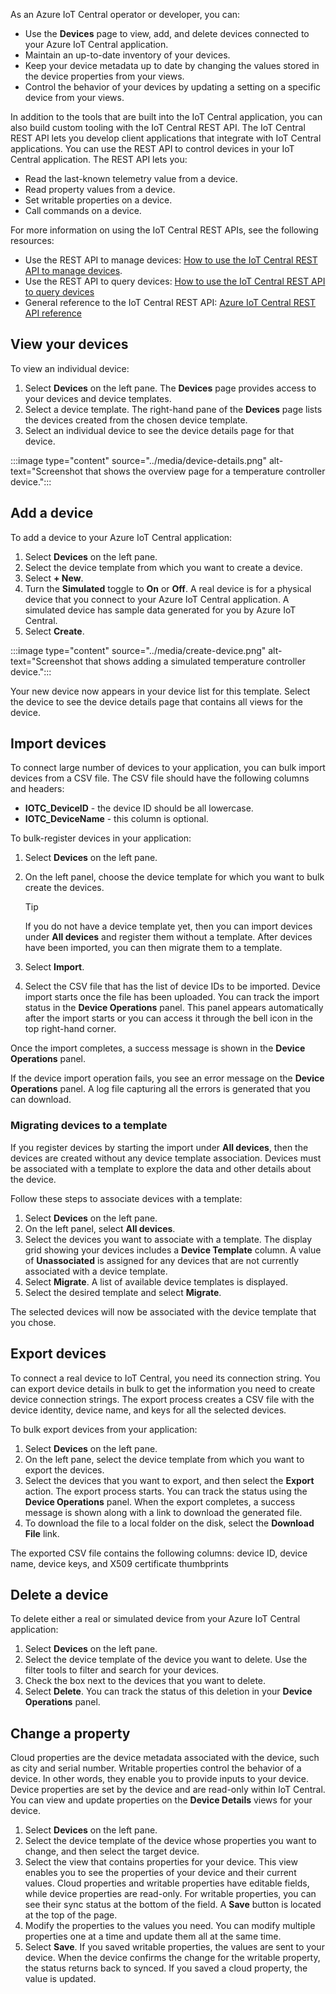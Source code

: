 As an Azure IoT Central operator or developer, you can:

- Use the **Devices** page to view, add, and delete devices connected to your Azure IoT Central application.
- Maintain an up-to-date inventory of your devices.
- Keep your device metadata up to date by changing the values stored in the device properties from your views.
- Control the behavior of your devices by updating a setting on a specific device from your views.

In addition to the tools that are built into the IoT Central application, you can also build custom tooling with the IoT Central REST API. The IoT Central REST API lets you develop client applications that integrate with IoT Central applications. You can use the REST API to control devices in your IoT Central application. The REST API lets you:

- Read the last-known telemetry value from a device.
- Read property values from a device.
- Set writable properties on a device.
- Call commands on a device.

For more information on using the IoT Central REST APIs, see the following resources:

- Use the REST API to manage devices: [How to use the IoT Central REST API to manage devices](/azure/iot-central/core/howto-manage-devices-with-rest-api).
- Use the REST API to query devices: [How to use the IoT Central REST API to query devices](/azure/iot-central/core/howto-query-with-rest-api)
- General reference to the IoT Central REST API: [Azure IoT Central REST API reference](/rest/api/iotcentral/)

## View your devices

To view an individual device:

1. Select **Devices** on the left pane. The **Devices** page provides access to your devices and device templates.
1. Select a device template. The right-hand pane of the **Devices** page lists the devices created from the chosen device template.
1. Select an individual device to see the device details page for that device.

:::image type="content" source="../media/device-details.png" alt-text="Screenshot that shows the overview page for a temperature controller device.":::

## Add a device

To add a device to your Azure IoT Central application:

1. Select **Devices** on the left pane.
1. Select the device template from which you want to create a device.
1. Select **+ New**.
1. Turn the **Simulated** toggle to **On** or **Off**. A real device is for a physical device that you connect to your Azure IoT Central application. A simulated device has sample data generated for you by Azure IoT Central.
1. Select **Create**.

:::image type="content" source="../media/create-device.png" alt-text="Screenshot that shows adding a simulated temperature controller device.":::

Your new device now appears in your device list for this template. Select the device to see the device details page that contains all views for the device.

## Import devices

To connect large number of devices to your application, you can bulk import devices from a CSV file. The CSV file should have the following columns and headers:

- **IOTC\_DeviceID** \- the device ID should be all lowercase.
- **IOTC\_DeviceName** \- this column is optional.

To bulk-register devices in your application:

1. Select **Devices** on the left pane.
1. On the left panel, choose the device template for which you want to bulk create the devices.

    > [!TIP]
    > If you do not have a device template yet, then you can import devices under **All devices** and register them without a template. After devices have been imported, you can then migrate them to a template.
1. Select **Import**.
1. Select the CSV file that has the list of device IDs to be imported. Device import starts once the file has been uploaded. You can track the import status in the **Device Operations** panel. This panel appears automatically after the import starts or you can access it through the bell icon in the top right-hand corner.

Once the import completes, a success message is shown in the **Device Operations** panel.

If the device import operation fails, you see an error message on the **Device Operations** panel. A log file capturing all the errors is generated that you can download.

### Migrating devices to a template

If you register devices by starting the import under **All devices**, then the devices are created without any device template association. Devices must be associated with a template to explore the data and other details about the device.

Follow these steps to associate devices with a template:

1. Select **Devices** on the left pane.
1. On the left panel, select **All devices**.
1. Select the devices you want to associate with a template. The display grid showing your devices includes a **Device Template** column. A value of **Unassociated** is assigned for any devices that are not currently associated with a device template.
1. Select **Migrate**. A list of available device templates is displayed.
1. Select the desired template and select **Migrate**.

The selected devices will now be associated with the device template that you chose.

## Export devices

To connect a real device to IoT Central, you need its connection string. You can export device details in bulk to get the information you need to create device connection strings. The export process creates a CSV file with the device identity, device name, and keys for all the selected devices.

To bulk export devices from your application:

1. Select **Devices** on the left pane.
1. On the left pane, select the device template from which you want to export the devices.
1. Select the devices that you want to export, and then select the **Export** action. The export process starts. You can track the status using the **Device Operations** panel. When the export completes, a success message is shown along with a link to download the generated file.
1. To download the file to a local folder on the disk, select the **Download File** link.

The exported CSV file contains the following columns: device ID, device name, device keys, and X509 certificate thumbprints

## Delete a device

To delete either a real or simulated device from your Azure IoT Central application:

1. Select **Devices** on the left pane.
1. Select the device template of the device you want to delete. Use the filter tools to filter and search for your devices.
1. Check the box next to the devices that you want to delete.
1. Select **Delete**. You can track the status of this deletion in your **Device Operations** panel.

## Change a property

Cloud properties are the device metadata associated with the device, such as city and serial number. Writable properties control the behavior of a device. In other words, they enable you to provide inputs to your device. Device properties are set by the device and are read-only within IoT Central. You can view and update properties on the **Device Details** views for your device.

1. Select **Devices** on the left pane.
1. Select the device template of the device whose properties you want to change, and then select the target device.
1. Select the view that contains properties for your device. This view enables you to see the properties of your device and their current values. Cloud properties and writable properties have editable fields, while device properties are read-only. For writable properties, you can see their sync status at the bottom of the field. A **Save** button is located at the top of the page.
1. Modify the properties to the values you need. You can modify multiple properties one at a time and update them all at the same time.
1. Select **Save**. If you saved writable properties, the values are sent to your device. When the device confirms the change for the writable property, the status returns back to synced. If you saved a cloud property, the value is updated.
